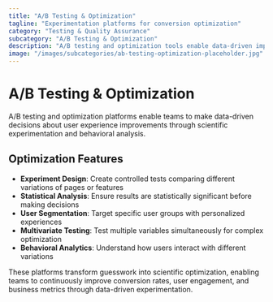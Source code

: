 ```yaml
---
title: "A/B Testing & Optimization"
tagline: "Experimentation platforms for conversion optimization"
category: "Testing & Quality Assurance"
subcategory: "A/B Testing & Optimization"
description: "A/B testing and optimization tools enable data-driven improvement of user experiences through controlled experiments and behavioral analysis. These platforms allow teams to test different versions of web pages, features, and user flows to determine which variations perform better. With statistical analysis, user segmentation, and integration with analytics platforms, these tools help optimize conversion rates and user engagement."
image: "/images/subcategories/ab-testing-optimization-placeholder.jpg"
---
```


# A/B Testing & Optimization

A/B testing and optimization platforms enable teams to make data-driven decisions about user experience improvements through scientific experimentation and behavioral analysis.

## Optimization Features

- **Experiment Design**: Create controlled tests comparing different variations of pages or features
- **Statistical Analysis**: Ensure results are statistically significant before making decisions
- **User Segmentation**: Target specific user groups with personalized experiences
- **Multivariate Testing**: Test multiple variables simultaneously for complex optimization
- **Behavioral Analytics**: Understand how users interact with different variations

These platforms transform guesswork into scientific optimization, enabling teams to continuously improve conversion rates, user engagement, and business metrics through data-driven experimentation.